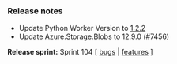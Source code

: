 ### Release notes
<!-- Please add your release notes in the following format:
- My change description (#PR)
-->
- Update Python Worker Version to [1.2.2](https://github.com/Azure/azure-functions-python-worker/releases/tag/1.2.2)
- Update Azure.Storage.Blobs to 12.9.0 (#7456)

**Release sprint:** Sprint 104
[ [bugs](https://github.com/Azure/azure-functions-host/issues?q=is%3Aissue+milestone%3A%22Functions+Sprint+<successiveSprint>%22+label%3Abug+is%3Aclosed) | [features](https://github.com/Azure/azure-functions-host/issues?q=is%3Aissue+milestone%3A%22Functions+Sprint+104%22+label%3Afeature+is%3Aclosed) ]
